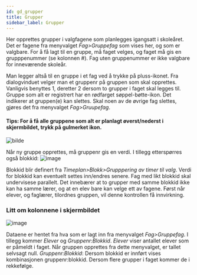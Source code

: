 ```yaml
---
id: gd_grupper
title: Grupper
sidebar_label: Grupper
---
```

Her opprettes grupper i valgfagene som planlegges igangsatt i skoleåret. 
Det er fagene fra menyvalget _Fag>Gruppefag_ som vises her, og som er valgbare. For å få lagt til en gruppe, må faget velges, og faget må gis en grupppenummer (se kolonnen #). Fag uten gruppenummer er ikke valgbare for inneværende skoleår.

Man legger altså til en gruppe i et fag ved å trykke på pluss-ikonet. Fra dialogvinduet velger man et gruppenr på gruppen som skal opprettes. Vanligvis benyttes 1, deretter 2 dersom to grupper i faget skal legges til.
Gruppe som alt er registrert har en rødfarget søppel-bøtte-ikon. Det indikerer at gruppen(e) kan slettes. Skal noen av de øvrige fag slettes, gjøres det fra menyvalget _Fag>Gruupefag_.

#### Tips: For å få alle gruppene som alt er planlagt øverst/nederst i skjermbildet, trykk på gulmerket ikon.

![bilde](https://github.com/BarmanHanssen/iskole/assets/80097133/6299aecd-9cd5-4f36-adcf-65ed5772d579)

Når ny gruppe opprettes, må gruppenr gis en verdi. I tillegg etterspørres også blokkid:
![image](https://github.com/BarmanHanssen/iskole/assets/80097133/30ad1c9b-fbf7-4c64-8126-5ea84f28b547)

Blokkid blir definert fra _Timeplan>Blokk>Grupppering av timer til valg_. Verdi for blokkid kan eventuelt settes inn/endres senere. Fag med likt blokkid skal undervisese parallelt. Det innebærer at to grupper med samme blokkid ikke kan ha samme lærer, og at en elev bare kan velge ett av fagene. Først når elever, og faglærer, tilordnes gruppen, vil denne kontrollen få innvirkning.

### Litt om kolonnene i skjermbildet
![image](https://github.com/BarmanHanssen/iskole/assets/80097133/d6a80ad7-6744-403e-8211-fcb36ee70830)

Dataene er hentet fra hva som er lagt inn fra menyvalget _Fag>Gruppefag_. I tillegg kommer _Elever_ og _Gruppenr:Blokkid_.
_Elever_ viser antallet elever som er påmeldt i faget. Når gruppen opprettes fra dette menyvalget, er tallet selvsagt null.
_Gruppenr:Blokkid_: Dersom blokkid er innført vises kombinasjonen gruppenr:blokkid. Dersom flere grupper i faget kommer de i rekkefølge.
